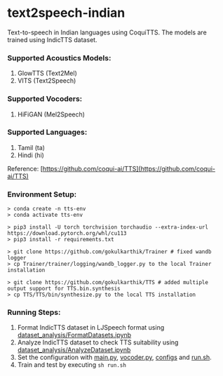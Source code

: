 # text2speech-indian

Text-to-speech in Indian languages using CoquiTTS. The models are trained using IndicTTS dataset.

### Supported Acoustics Models:
1. GlowTTS (Text2Mel)
2. VITS (Text2Speech)

### Supported Vocoders:
1. HiFiGAN (Mel2Speech)

### Supported Languages:
1. Tamil (ta)
2. Hindi (hi)

Reference: [https://github.com/coqui-ai/TTS](https://github.com/coqui-ai/TTS)

### Environment Setup:
```
> conda create -n tts-env
> conda activate tts-env

> pip3 install -U torch torchvision torchaudio --extra-index-url https://download.pytorch.org/whl/cu113
> pip3 install -r requirements.txt

> git clone https://github.com/gokulkarthik/Trainer # fixed wandb logger
> cp Trainer/trainer/logging/wandb_logger.py to the local Trainer installation

> git clone https://github.com/gokulkarthik/TTS # added multiple output support for TTS.bin.synthesis
> cp TTS/TTS/bin/synthesize.py to the local TTS installation
```

### Running Steps:
1. Format IndicTTS dataset in LJSpeech format using [dataset_analysis/FormatDatasets.ipynb](./dataset_analysis/FormatDatasets.ipynb)
2. Analyze IndicTTS dataset to check TTS suitability using [dataset_analysis/AnalyzeDataset.ipynb](./dataset_analysis/AnalyzeDataset.ipynb)
3. Set the configuration with [main.py](./main.py), [vocoder.py](./vocoder.py), [configs](./configs) and [run.sh](./run.sh).
4. Train and test by executing `sh run.sh`